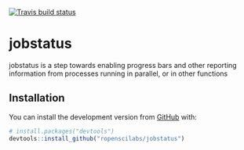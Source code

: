 
[![Travis build status](https://travis-ci.org/ropenscilabs/jobstatus.svg?branch=master)](https://travis-ci.org/ropenscilabs/jobstatus)

<!-- README.md is generated from README.Rmd. Please edit that file -->
jobstatus
=========

jobstatus is a step towards enabling progress bars and other reporting information from processes running in parallel, or in other functions

Installation
------------

You can install the development version from [GitHub](https://github.com/) with:

``` r
# install.packages("devtools")
devtools::install_github("ropenscilabs/jobstatus")
```
